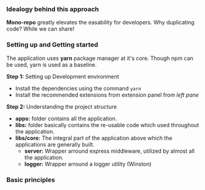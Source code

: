 ### Idealogy behind this approach
**Mono-repo** greatly elevates the easability for developers. Why duplicating code? While we can share!  

### Setting up and Getting started

The application uses **yarn** package manager at it's core. Though npm can be used, yarn is used as a baseline.

**Step 1:** Setting up Development environment
- Install the dependencies using the command ```yarn``` 
- Install the recommended extensions from extension panel from _left pane_

**Step 2:** Understanding the project structure
- **apps:** folder contains all the application.
- **libs:** folder basically contains the re-usable code which used throughout the application.
- **libs/core:** The integral part of the application above which the applications are generally built.
    - **server:** Wrapper arround express middleware, utilized by almost all the application.
    - **logger:** Wrapper arround a logger utility (Winston) 

### Basic principles